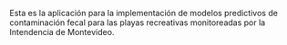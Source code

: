 Esta es la aplicación para la implementación de modelos predictivos de contaminación fecal para las playas recreativas monitoreadas por la Intendencia de Montevideo. 

